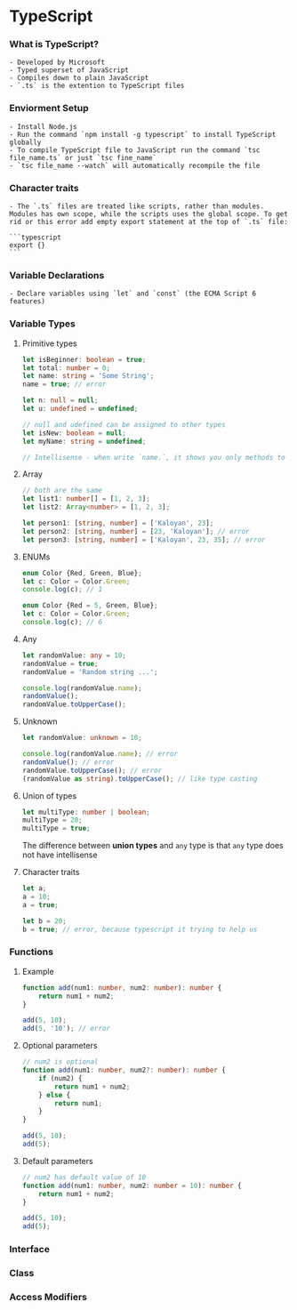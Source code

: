 # TypeScript

### What is TypeScript?
    - Developed by Microsoft
    - Typed superset of JavaScript
    - Compiles down to plain JavaScript
    - `.ts` is the extention to TypeScript files

### Enviorment Setup
    - Install Node.js
    - Run the command `npm install -g typescript` to install TypeScript globally
    - To compile TypeScript file to JavaScript run the command `tsc file_name.ts` or just `tsc fine_name`
    - `tsc file_name --watch` will automatically recompile the file

### Character traits
    - The `.ts` files are treated like scripts, rather than modules. Modules has own scope, while the scripts uses the global scope. To get rid or this error add empty export statement at the top of `.ts` file:
    
    ```typescript
    export {}
    ```

### Variable Declarations
    - Declare variables using `let` and `const` (the ECMA Script 6 features)

### Variable Types

1. Primitive types
    ```typescript
    let isBeginner: boolean = true;
    let total: number = 0;
    let name: string = 'Some String';
    name = true; // error

    let n: null = null;
    let u: undefined = undefined;

    // null and udefined can be assigned to other types
    let isNew: boolean = null;
    let myName: string = undefined;

    // Intellisense - when write `name.`, it shows you only methods to strings. When write `total.` it shows you only methods to numbers
    ```
    
2. Array
    ```typescript
    // both are the same
    let list1: number[] = [1, 2, 3];
    let list2: Array<number> = [1, 2, 3];

    let person1: [string, number] = ['Kaloyan', 23];
    let person2: [string, number] = [23, 'Kaloyan']; // error
    let person3: [string, number] = ['Kaloyan', 23, 35]; // error
    ```

3. ENUMs
    ```typescript
    enum Color {Red, Green, Blue};
    let c: Color = Color.Green;
    console.log(c); // 1

    enum Color {Red = 5, Green, Blue};
    let c: Color = Color.Green;
    console.log(c); // 6
    ```
    
4. Any
    ```typescript
    let randomValue: any = 10;
    randomValue = true;
    randomValue = 'Random string ...';

    console.log(randomValue.name);
    randomValue();
    randomValue.toUpperCase();
    ```

5. Unknown
    ```typescript
    let randomValue: unknown = 10;

    console.log(randomValue.name); // error
    randomValue(); // error
    randomValue.toUpperCase(); // error
    (randomValue as string).toUpperCase(); // like type casting
    ```

6. Union of types
    ```typescript
    let multiType: number | boolean;
    multiType = 20;
    multiType = true;
    ```

    The difference between **union types** and `any` type is that `any` type does not have intellisense

7. Character traits
    ```typescript
    let a;
    a = 10;
    a = true;

    let b = 20;
    b = true; // error, because typescript it trying to help us
    ```

### Functions

1. Example
    ```typescript
    function add(num1: number, num2: number): number {
        return num1 + num2;
    }

    add(5, 10);
    add(5, '10'); // error
    ```

2. Optional parameters
    ```typescript
    // num2 is optional
    function add(num1: number, num2?: number): number {
        if (num2) {
            return num1 + num2;
        } else {
            return num1;
        }
    }

    add(5, 10);
    add(5);
    ```

3. Default parameters
    ```typescript
    // num2 has default value of 10
    function add(num1: number, num2: number = 10): number {
        return num1 + num2;
    }

    add(5, 10);
    add(5);
    ```

### Interface
### Class
### Access Modifiers
